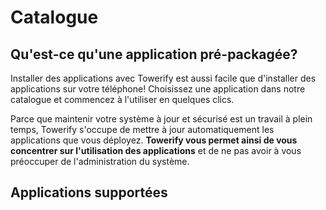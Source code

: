 # Catalogue

## Qu'est-ce qu'une application pré-packagée?

Installer des applications avec Towerify est aussi facile que d'installer des applications sur votre téléphone!
Choisissez une application dans notre catalogue et commencez à l'utiliser en quelques clics.

Parce que maintenir votre système à jour et sécurisé est un travail à plein temps, Towerify s'occupe de mettre à jour
automatiquement les applications que vous déployez. <b>Towerify vous permet ainsi de vous concentrer sur
l'utilisation des applications</b> et de ne pas avoir à vous préoccuper de l'administration du système.

## Applications supportées

<div id="gallery"></div>
<style>
    .card {
        border: 2px solid #00264b;
        display: flex;
        flex-direction: column;
        overflow: hidden;
        margin-bottom: 15px;
    }
    .card .card-head {
        display: flex;
        align-items: center;
        justify-content: left;
    }
    .card .card-head img {
        height: 50px;
    }
    .card .card-head h2 {
        font-weight: bold;
        margin: 0;
        padding: 0.5rem;
    }
    .card .card-body .desc {
        padding-left: 0.5rem;
        padding-right: 0.5rem;
        padding-bottom: 0.5rem;
    }
    .card .card-head .badge {
        font-size: 0.5rem;
        background-color: #66bb70;
        color: white;
        padding: 2px 4px;
        border-radius: 5px;
        margin-left: auto;
        margin-right: 0.5rem;
    }
</style>
<script>
    /* from https://codepen.io/DivyaPatel/pen/dxjgVL */
    fetch("https://dev.towerify-ui.myapps.addapps.io/catalog")
    .then((response) => response.json())
    .then((apps) => {
        const el = document.getElementById('gallery'); 
        apps.forEach(app => {
            const card = document.createElement('div');
            card.innerHTML = `
                <div class="card">
                    <div class="card-head">
                        <img src="${app.image}">
                        <h2>${app.name}</h2>
                        <span class="badge">${app.status}</span> 
                    </div>
                    <div class="card-body">
                        <div class="desc">
                            ${app.description}
                        </div>
                    </div>
                </div>
            `;
            el.appendChild(card);
            // console.log(app);
        });
        const header = document.getElementById('applications-supportees');
        header.innerHTML = `
            Applications supportées (${apps.length})
            <a class="headerlink" href="#applications-supportees" title="Permanent link">¶</a>
        `;
    });
</script>